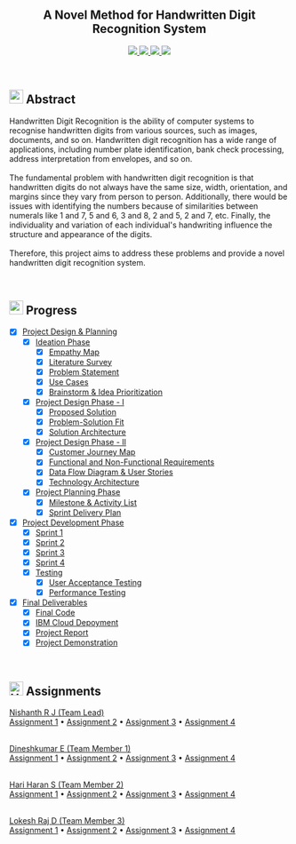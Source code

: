 <br>
<div align="center">
 
  <h2 align="center">A Novel Method for Handwritten Digit Recognition System</h2>
</div>


<p align="center">
  <a href="https://www.python.org/">
    <img src="https://img.shields.io/badge/python-ff2626.svg?style=for-the-badge&logo=python&logoColor=white">
  </a>
  <a href="https://flask.palletsprojects.com/">
    <img src="https://img.shields.io/badge/flask-000000.svg?style=for-the-badge&logo=flask&logoColor=white">
  </a>
  <a href="https://pandas.pydata.org/">
    <img src="https://img.shields.io/badge/pandas-150458.svg?style=for-the-badge&logo=pandas&logoColor=white">
  </a>
  <a href="https://www.tensorflow.org/">
    <img src="https://img.shields.io/badge/Tensorflow-ff7626.svg?style=for-the-badge&logo=Tensorflow&logoColor=white">
  </a>
</p>
<br>


<h2>
  <img src="https://raw.githubusercontent.com/Tarikul-Islam-Anik/Animated-Fluent-Emojis/master/Emojis/Travel%20and%20places/Star.png" width="25" height="25" />
  Abstract
</h2>

<p>Handwritten Digit Recognition is the ability of computer systems to recognise handwritten digits from various
  sources, such as images, documents, and so on. Handwritten digit recognition has a wide range of applications,
  including number plate identification, bank check processing, address interpretation from envelopes, and so
  on.<br><br>
  The fundamental problem with handwritten digit recognition is that handwritten digits do not always have the same
  size, width, orientation, and margins since they vary from person to person. Additionally, there would be issues with
  identifying the numbers because of similarities between numerals like 1 and 7, 5 and 6, 3 and 8, 2 and 5, 2 and 7,
  etc. Finally, the individuality and variation of each individual's handwriting influence the structure and appearance
  of the digits.<br><br>
  Therefore, this project aims to address these problems and provide a novel handwritten digit recognition system.</p>
<br>


<h2>
  <img src="https://raw.githubusercontent.com/Tarikul-Islam-Anik/Animated-Fluent-Emojis/master/Emojis/Travel%20and%20places/Fire.png" width="25" height="25" />
  Progress
</h2>

- [x] [Project Design & Planning](https://github.com/IBM-EPBL/IBM-Project-133-1658212729/tree/main/Project%20Design%20%26%20Planning)
  - [x] [Ideation Phase](https://github.com/IBM-EPBL/IBM-Project-133-1658212729/tree/main/Project%20Design%20%26%20Planning/Ideation%20Phase)
    - [x] [Empathy Map](https://github.com/IBM-EPBL/IBM-Project-133-1658212729/blob/main/Project%20Design%20%26%20Planning/Ideation%20Phase/Empathy%20Map.png)
    - [x] [Literature Survey](https://github.com/IBM-EPBL/IBM-Project-133-1658212729/blob/main/Project%20Design%20%26%20Planning/Ideation%20Phase/Literature%20Survey.pdf)
    - [x] [Problem Statement](https://github.com/IBM-EPBL/IBM-Project-133-1658212729/blob/main/Project%20Design%20%26%20Planning/Ideation%20Phase/Problem%20Statement.jpg)
    - [x] [Use Cases](https://github.com/IBM-EPBL/IBM-Project-133-1658212729/blob/main/Project%20Design%20%26%20Planning/Ideation%20Phase/Use%20Cases.pdf)
    - [x] [Brainstorm & Idea Prioritization](https://github.com/IBM-EPBL/IBM-Project-133-1658212729/blob/main/Project%20Design%20%26%20Planning/Ideation%20Phase/Brainstorm.png)
  - [x] [Project Design Phase - I](https://github.com/IBM-EPBL/IBM-Project-133-1658212729/tree/main/Project%20Design%20%26%20Planning/Project%20Design%20Phase%20-%20I)
    - [x] [Proposed Solution](https://github.com/IBM-EPBL/IBM-Project-133-1658212729/blob/main/Project%20Design%20%26%20Planning/Project%20Design%20Phase%20-%20I/Proposed%20Solution.pdf)
    - [x] [Problem-Solution Fit](https://github.com/IBM-EPBL/IBM-Project-133-1658212729/blob/main/Project%20Design%20%26%20Planning/Project%20Design%20Phase%20-%20I/Problem-Solution%20Fit.png)
    - [x] [Solution Architecture](https://github.com/IBM-EPBL/IBM-Project-133-1658212729/blob/main/Project%20Design%20%26%20Planning/Project%20Design%20Phase%20-%20I/Solution%20Architecture.jpg)
  - [x] [Project Design Phase - II](https://github.com/IBM-EPBL/IBM-Project-133-1658212729/tree/main/Project%20Design%20%26%20Planning/Project%20Design%20Phase%20-%20II)
    - [x] [Customer Journey Map](https://github.com/IBM-EPBL/IBM-Project-133-1658212729/blob/main/Project%20Design%20%26%20Planning/Project%20Design%20Phase%20-%20II/Customer%20Journey%20Map.png)
    - [x] [Functional and Non-Functional Requirements](https://github.com/IBM-EPBL/IBM-Project-133-1658212729/blob/main/Project%20Design%20%26%20Planning/Project%20Design%20Phase%20-%20II/Functional%20and%20Non-Functional%20Requirements.pdf)
    - [x] [Data Flow Diagram & User Stories](https://github.com/IBM-EPBL/IBM-Project-133-1658212729/blob/main/Project%20Design%20%26%20Planning/Project%20Design%20Phase%20-%20II/Data%20Flow%20Diagram%20%26%20User%20Stories.pdf)
    - [x] [Technology Architecture](https://github.com/IBM-EPBL/IBM-Project-133-1658212729/blob/main/Project%20Design%20%26%20Planning/Project%20Design%20Phase%20-%20II/Technology%20Architecture.png)
  - [x] [Project Planning Phase](https://github.com/IBM-EPBL/IBM-Project-133-1658212729/tree/main/Project%20Design%20%26%20Planning/Project%20Planning)
    - [x] [Milestone & Activity List](https://github.com/IBM-EPBL/IBM-Project-133-1658212729/blob/main/Project%20Design%20%26%20Planning/Project%20Planning/Milestone%20%26%20Activity%20List.pdf)
    - [x] [Sprint Delivery Plan](https://github.com/IBM-EPBL/IBM-Project-133-1658212729/blob/main/Project%20Design%20%26%20Planning/Project%20Planning/Sprint%20Delivery%20Plan.pdf)
- [x] [Project Development Phase](https://github.com/IBM-EPBL/IBM-Project-133-1658212729/tree/main/Project%20Development)
  - [x] [Sprint 1](https://github.com/IBM-EPBL/IBM-Project-133-1658212729/tree/main/Project%20Development/Sprint%201)
  - [x] [Sprint 2](https://github.com/IBM-EPBL/IBM-Project-133-1658212729/tree/main/Project%20Development/Sprint%202)
  - [x] [Sprint 3](https://github.com/IBM-EPBL/IBM-Project-133-1658212729/tree/main/Project%20Development/Sprint%203)
  - [x] [Sprint 4](https://github.com/IBM-EPBL/IBM-Project-133-1658212729/tree/main/Project%20Development/Sprint%204)
  - [x] [Testing](https://github.com/IBM-EPBL/IBM-Project-133-1658212729/tree/main/Project%20Development/Testing)
    - [x] [User Acceptance Testing](https://github.com/IBM-EPBL/IBM-Project-133-1658212729/tree/main/Project%20Development/Testing/User%20Acceptance%20Testing)
    - [x] [Performance Testing](https://github.com/IBM-EPBL/IBM-Project-133-1658212729/tree/main/Project%20Development/Testing/Performance%20Testing)
- [x] [Final Deliverables](https://github.com/IBM-EPBL/IBM-Project-133-1658212729/tree/main/Final%20Deliverables)
  - [x] [Final Code](https://github.com/IBM-EPBL/IBM-Project-133-1658212729/tree/main/Final%20Deliverables/Final%20Code)
  - [x] [IBM Cloud Depoyment](https://github.com/IBM-EPBL/IBM-Project-133-1658212729/tree/main/Final%20Deliverables/IBM%20Cloud%20Deployment)
  - [x] [Project Report](https://github.com/IBM-EPBL/IBM-Project-133-1658212729/tree/main/Final%20Deliverables/Project%20Report)
  - [x] [Project Demonstration](https://github.com/IBM-EPBL/IBM-Project-133-1658212729/tree/main/Final%20Deliverables/Project%20Demonstration)
<br>


<h2> 
  <img src="https://raw.githubusercontent.com/Tarikul-Islam-Anik/Animated-Fluent-Emojis/master/Emojis/Travel%20and%20places/High%20Voltage.png" alt="High Voltage" width="25" height="25" /> Assignments 
</h2>

[Nishanth R J (Team Lead)](https://github.com/IBM-EPBL/IBM-Project-133-1658212729/tree/main/Assignments/Nishanth%20R%20J)<br>
[Assignment 1](https://github.com/IBM-EPBL/IBM-Project-133-1658212729/blob/main/Assignments/Nishanth%20R%20J/Assignment%201.ipynb) • 
[Assignment 2](https://github.com/IBM-EPBL/IBM-Project-133-1658212729/blob/main/Assignments/Nishanth%20R%20J/Assignment%202.ipynb) •
[Assignment 3](https://github.com/IBM-EPBL/IBM-Project-133-1658212729/blob/main/Assignments/Nishanth%20R%20J/Assignment%203.ipynb) •
[Assignment 4](https://github.com/IBM-EPBL/IBM-Project-133-1658212729/blob/main/Assignments/Nishanth%20R%20J/Assignment%204.ipynb) <br><br>

[Dineshkumar E (Team Member 1)](https://github.com/IBM-EPBL/IBM-Project-133-1658212729/tree/main/Assignments/Dineshkumar%20E)<br>
[Assignment 1](https://github.com/IBM-EPBL/IBM-Project-133-1658212729/blob/main/Assignments/Dineshkumar%20E/Assignment%201.ipynb) • 
[Assignment 2](https://github.com/IBM-EPBL/IBM-Project-133-1658212729/blob/main/Assignments/Dineshkumar%20E/Assignment_2.ipynb) •
[Assignment 3](https://github.com/IBM-EPBL/IBM-Project-133-1658212729/blob/main/Assignments/Dineshkumar%20E/Assignment_3.ipynb) •
[Assignment 4](https://github.com/IBM-EPBL/IBM-Project-133-1658212729/blob/main/Assignments/Dineshkumar%20E/Assignment_4.ipynb) <br><br>

[Hari Haran S (Team Member 2)](https://github.com/IBM-EPBL/IBM-Project-133-1658212729/tree/main/Assignments/Hari%20Haran%20S)<br>
[Assignment 1](https://github.com/IBM-EPBL/IBM-Project-133-1658212729/blob/main/Assignments/Hari%20Haran%20S/Assignment%201.ipynb) • 
[Assignment 2](https://github.com/IBM-EPBL/IBM-Project-133-1658212729/blob/main/Assignments/Hari%20Haran%20S/Assignment%202.ipynb) •
[Assignment 3](https://github.com/IBM-EPBL/IBM-Project-133-1658212729/blob/main/Assignments/Hari%20Haran%20S/Assignment%203.ipynb) •
[Assignment 4](https://github.com/IBM-EPBL/IBM-Project-133-1658212729/blob/main/Assignments/Hari%20Haran%20S/Assignment_4.ipynb) <br><br>

[Lokesh Raj D (Team Member 3)](https://github.com/IBM-EPBL/IBM-Project-133-1658212729/tree/main/Assignments/Lokesh%20Raj%20D)<br>
[Assignment 1](https://github.com/IBM-EPBL/IBM-Project-133-1658212729/blob/main/Assignments/Lokesh%20Raj%20D/Assignment%201.ipynb) • 
[Assignment 2](https://github.com/IBM-EPBL/IBM-Project-133-1658212729/blob/main/Assignments/Lokesh%20Raj%20D/ASSIGNMENT_2.ipynb) •
[Assignment 3](https://github.com/IBM-EPBL/IBM-Project-133-1658212729/blob/main/Assignments/Lokesh%20Raj%20D/ASSIGNMENT_3.ipynb) •
[Assignment 4](https://github.com/IBM-EPBL/IBM-Project-133-1658212729/blob/main/Assignments/Lokesh%20Raj%20D/ASSIGNMENT_4.ipynb) <br><br>
